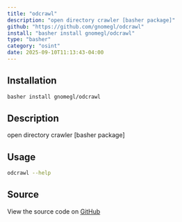```yaml
---
title: "odcrawl"
description: "open directory crawler [basher package]"
github: "https://github.com/gnomegl/odcrawl"
install: "basher install gnomegl/odcrawl"
type: "basher"
category: "osint"
date: 2025-09-10T11:13:43-04:00
---
```


## Installation

```bash
basher install gnomegl/odcrawl
```

## Description

open directory crawler [basher package]

## Usage

```bash
odcrawl --help
```

## Source

View the source code on [GitHub](https://github.com/gnomegl/odcrawl)

